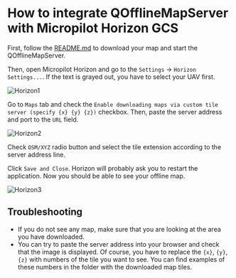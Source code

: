# How to integrate QOfflineMapServer with Micropilot Horizon GCS
First, follow the [README.md](../README.md) to download your map and start the QOfflineMapServer.

Then, open Micropilot Horizon and go to the `Settings` -> `Horizon Settings...`. If the text is grayed out, you have to select your UAV first.

![Horizon1](/horizon1.png)

Go to `Maps` tab and check the `Enable downloading maps via custom tile server (specify {x} {y} {z})` checkbox. Then, paste the server address and port to the `URL` field.

![Horizon2](/horizon2.png)

Check `OSM/XYZ` radio button and select the tile extension according to the server address line.

Click `Save and Close`. Horizon will probably ask you to restart the application. Now you should be able to see your offline map.

![Horizon3](/horizon3.png)


## Troubleshooting
- If you do not see any map, make sure that you are looking at the area you have downloaded.
- You can try to paste the server address into your browser and check that the image is displayed. Of course, you have to replace the `{x}`, `{y}`, `{z}` with numbers of the tile you want to see. You can find examples of these numbers in the folder with the downloaded map tiles.
